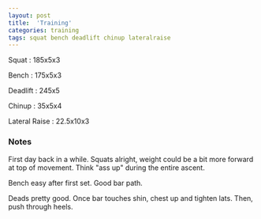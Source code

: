 ```yaml
---
layout: post
title:  'Training'
categories: training
tags: squat bench deadlift chinup lateralraise
---
```


Squat       :   185x5x3

Bench       :   175x5x3

Deadlift    :   245x5

Chinup      :   35x5x4

Lateral Raise   :   22.5x10x3

### Notes

First day back in a while. Squats alright, weight could be a bit more forward at top of
movement. Think "ass up" during the entire ascent.

Bench easy after first set. Good bar path.

Deads pretty good. Once bar touches shin, chest up and tighten lats. Then, push through
heels.
